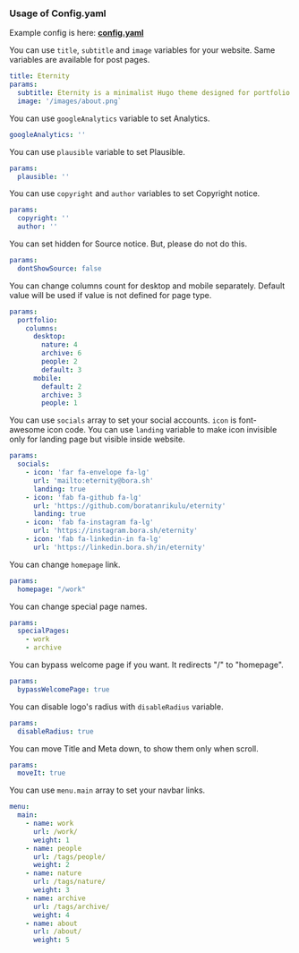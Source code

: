 ### Usage of Config.yaml

Example config is here: [**config.yaml**](/config.example.yaml)

You can use `title`, `subtitle` and `image` variables for your website. Same variables are available for post pages.
```yaml
title: Eternity
params:
  subtitle: Eternity is a minimalist Hugo theme designed for portfolio sites with a fresh feel.
  image: '/images/about.png`
```

You can use `googleAnalytics` variable to set Analytics.
```yaml
googleAnalytics: ''
```

You can use `plausible` variable to set Plausible.
```yaml
params:
  plausible: ''
```

You can use `copyright` and `author` variables to set Copyright notice.
```yaml
params:
  copyright: ''
  author: ''
```

You can set hidden for Source notice. But, please do not do this.
```yaml
params:
  dontShowSource: false
```

You can change columns count for desktop and mobile separately. Default value will be used if value is not defined for page type.
```yaml
params:
  portfolio:
    columns:
      desktop:
        nature: 4
        archive: 6
        people: 2
        default: 3
      mobile:
        default: 2
        archive: 3
        people: 1
```

You can use `socials` array to set your social accounts. `icon` is font-awesome icon code. You can use `landing` variable to make icon invisible only for landing page but visible inside website.
```yaml
params:
  socials:
    - icon: 'far fa-envelope fa-lg'
      url: 'mailto:eternity@bora.sh'
      landing: true
    - icon: 'fab fa-github fa-lg'
      url: 'https://github.com/boratanrikulu/eternity'
      landing: true
    - icon: 'fab fa-instagram fa-lg'
      url: 'https://instagram.bora.sh/eternity'
    - icon: 'fab fa-linkedin-in fa-lg'
      url: 'https://linkedin.bora.sh/in/eternity'
```

You can change `homepage` link.
```yaml
params:
  homepage: "/work"
```

You can change special page names.
```yaml
params:
  specialPages:
    - work
    - archive
```

You can bypass welcome page if you want. It redirects "/" to "homepage".
```yaml
params:
  bypassWelcomePage: true
```

You can disable logo's radius with `disableRadius` variable.
```yaml
params:
  disableRadius: true
```

You can move Title and Meta down, to show them only when scroll.  
```yaml
params:
  moveIt: true
```

You can use `menu.main` array to set your navbar links.
```yaml
menu:
  main:
    - name: work
      url: /work/
      weight: 1
    - name: people
      url: /tags/people/
      weight: 2
    - name: nature
      url: /tags/nature/
      weight: 3
    - name: archive
      url: /tags/archive/
      weight: 4
    - name: about
      url: /about/
      weight: 5
```

